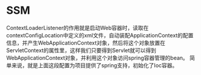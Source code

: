 # SSM

ContextLoaderListener的作用就是启动Web容器时，读取在contextConfigLocation中定义的xml文件，自动装配ApplicationContext的配置信息，并产生WebApplicationContext对象，然后将这个对象放置在ServletContext的属性里，这样我们只要得到Servlet就可以得到WebApplicationContext对象，并利用这个对象访问spring容器管理的bean。
简单来说，就是上面这段配置为项目提供了spring支持，初始化了Ioc容器。